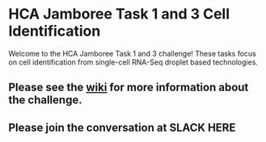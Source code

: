 # HCA Jamboree Task 1 and 3 Cell Identification

Welcome to the HCA Jamboree Task 1 and 3 challenge!
These tasks focus on cell identification from single-cell RNA-Seq droplet based technologies.

## Please see the [wiki](https://github.com/TimothyTickle/hca_jamboree_cell_identification/wiki) for more information about the challenge.

## Please join the conversation at SLACK HERE
